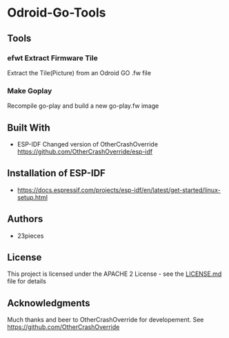 # Odroid-Go-Tools

## Tools

### efwt Extract Firmware Tile
Extract the Tile(Picture) from an Odroid GO .fw file

### Make Goplay
Recompile go-play and build a new go-play.fw image


## Built With
* ESP-IDF Changed version of OtherCrashOverride https://github.com/OtherCrashOverride/esp-idf

## Installation of ESP-IDF
* https://docs.espressif.com/projects/esp-idf/en/latest/get-started/linux-setup.html

## Authors
* 23pieces

## License
This project is licensed under the APACHE 2 License - see the [LICENSE.md](LICENSE.md) file for details

## Acknowledgments

Much thanks and beer to OtherCrashOverride for developement. See https://github.com/OtherCrashOverride
